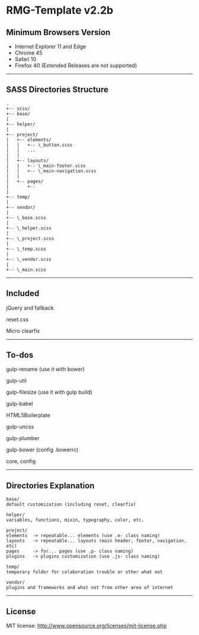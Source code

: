 RMG-Template v2.2b
==================================================

## Minimum Browsers Version

- Internet Explorer 11 and Edge
- Chrome 45
- Safari 10
- Firefox 40 (Extended Releases are not supported)

---

## SASS Directories Structure

```
.
+-- scss/
+-- base/
|
+-- helper/
|
+-- project/
|   +-- elements/
|   |   +-- \_button.scss
|   |   ...
|   |   
|   +-- layouts/
|   |   +-- \_main-footer.scss
|   |   +-- \_main-navigation.scss
|   |   
|   +-- pages/
|       +-- 
|
+-- temp/
|
+-- vendor/
|
+-- \_base.scss
|
+-- \_helper.scss
|
+-- \_project.scss
|
+-- \_temp.scss
|
+-- \_vendor.scss
|
+-- \_main.scss
```

---

## Included

jQuery and fallback

reset.css

Micro clearfix

---

## To-dos

gulp-rename (use it with bower)

gulp-util

gulp-filesize (use it with gulp build)

gulp-babel

HTML5Boilerplate

gulp-uncss

gulp-plumber

gulp-bower (config .bowerrc)

core, config

---

## Directories Explanation

```
base/
default customization (including reset, clearfix)

helper/
variables, functions, mixin, typography, color, etc.

project/
elements  -> repeatable... elements (use .e- class naming)
layouts   -> repeatable... layouts (main header, footer, navigation, etc)
pages     -> for... pages (use .p- class naming)
plugins   -> plugins customization (use .js- class naming)

temp/
temporary folder for colaboration trouble or other what not

vendor/
plugins and frameworks and what not from other area of internet
```

---

## License

MIT license: http://www.opensource.org/licenses/mit-license.php

